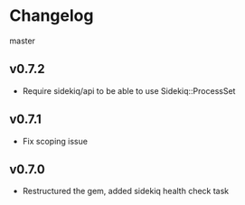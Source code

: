 Changelog
===

master

v0.7.2
---

* Require sidekiq/api to be able to use Sidekiq::ProcessSet

v0.7.1
---

* Fix scoping issue

v0.7.0
---

* Restructured the gem, added sidekiq health check task
